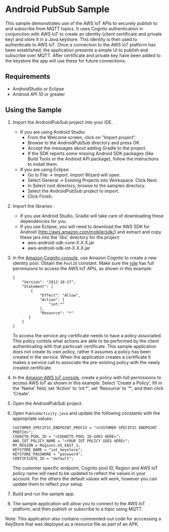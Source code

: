 # Android PubSub Sample

This sample demonstrates use of the AWS IoT APIs to securely publish to and subscribe from MQTT topics.  It uses Cognito authentication in conjunction with AWS IoT to create an identity (client certificate and private key) and store it in a Java keystore.  This identity is then used to authenticate to AWS IoT.  Once a connection to the AWS IoT platform has been established, the application presents a simple UI to publish and subscribe over MQTT.  After certificate and private key have been added to the keystore the app will use these for future connections.

## Requirements

* AndroidStudio or Eclipse
* Android API 10 or greater

## Using the Sample

1. Import the AndroidPubSub project into your IDE.
   - If you are using Android Studio:
      * From the Welcome screen, click on "Import project".
      * Browse to the AndroidPubSub directory and press OK.
	  * Accept the messages about adding Gradle to the project.
	  * If the SDK reports some missing Android SDK packages (like Build Tools or the Android API package), follow the instructions to install them.
   - If you are using Eclipse:
      * Go to File -> Import. Import Wizard will open.
      * Select General -> Existing Projects into Workspace. Click Next.
      * In Select root directory, browse to the samples directory.
      * Select the AndroidPubSub project to import.
      * Click Finish.
	  
1. Import the libraries :
   - If you use Android Studio, Gradle will take care of downloading these dependencies for you.
   - If you use Eclipse, you will need to download the AWS SDK for Android (http://aws.amazon.com/mobile/sdk/) and extract and copy these jars into the 'libs' directory for the project:
      * aws-android-sdk-core-X.X.X.jar
      * aws-android-sdk-iot-X.X.X.jar

1. In the [Amazon Cognito console](https://console.aws.amazon.com/cognito/), use Amazon Cognito to create a new identity pool. Obtain the `PoolID` constant. Make sure the [role](https://console.aws.amazon.com/iam/home?region=us-east-1#roles) has full permissions to access the AWS IoT APIs, as shown in this example:

	```
	{
	    "Version": "2012-10-17",
	    "Statement": [
	        {
	            "Effect": "Allow",
	            "Action": [
	                "iot:*"
	            ],
	            "Resource": "*"
	       }
	    ]
	}
	```

	To access the service any certificate needs to have a policy associated.  This policy contols what actions are able to be performed by the client authenticating with that particualr certificate.  This sample application does not create its own policy, rather it assumes a policy has been created in the service.  When the application creates a certificate it makes a service call to associate the pre-existing policy with the newly created certificate.

1. In the [Amazon AWS IoT console](https://console.aws.amazon.com/iot/), create a policy with full permissions to access AWS IoT as shown in this example.  Select 'Create a Policy', fill in the 'Name' field, set 'Action' to 'iot:\*', set 'Resource' to '\*', and then click 'Create'.

1. Open the AndroidPubSub project.

1. Open `PubSubActivity.java` and update the following constants with the appropriate values:

	```
	CUSTOMER_SPECIFIC_ENDPOINT_PREFIX = "<CUSTOMER SPECIFIC ENDPOINT PREFIX>";
	COGNITO_POOL_ID = "<COGNITO POOL ID GOES HERE>";
	AWS_IOT_POLICY_NAME = "<YOUR IOT POLICY GOES HERE>";
	MY_REGION = Regions.US_EAST_1;
	KEYSTORE_NAME = "iot_keystore";
	KEYSTORE_PASSWORD = "password";
	CERTIFICATE_ID = "default";
	```
	The customer specific endpoint, Cognito pool ID, Region and AWS IoT policy name will need to be updated to reflect the values in your account.  For the others the default values will work, however you can update them to reflect your setup.

1. Build and run the sample app.

1. The sample application will allow you to connect to the AWS IoT platform, and then publish or subscribe to a topic using MQTT.

Note: This application also contains commented-out code for acccessing a KeyStore that was deployed as a resource file as part of an APK.
